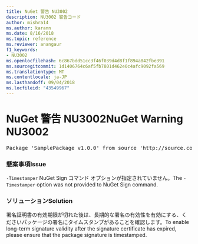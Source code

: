 ```yaml
---
title: NuGet 警告 NU3002
description: NU3002 警告コード
author: mishra14
ms.author: karann
ms.date: 8/16/2018
ms.topic: reference
ms.reviewer: anangaur
f1_keywords:
- NU3002
ms.openlocfilehash: 6c867bdd51cc3f46f039d4d8f1f894a842fbe391
ms.sourcegitcommit: 1d1406764c6af5fb7801d462e0c4afc9092fa569
ms.translationtype: MT
ms.contentlocale: ja-JP
ms.lasthandoff: 09/04/2018
ms.locfileid: "43549967"
---
```

# <a name="nuget-warning-nu3002"></a><span data-ttu-id="0c492-103">NuGet 警告 NU3002</span><span class="sxs-lookup"><span data-stu-id="0c492-103">NuGet Warning NU3002</span></span>

<pre>Package 'SamplePackage v1.0.0' from source 'http://source.com/index.json': The '-Timestamper' option was not provided. The signed package will not be timestamped. To learn more about this option, please visit https://docs.nuget.org/docs/reference/command-line-reference.</pre>

### <a name="issue"></a><span data-ttu-id="0c492-104">懸案事項</span><span class="sxs-lookup"><span data-stu-id="0c492-104">Issue</span></span>

<span data-ttu-id="0c492-105">`-Timestamper` NuGet Sign コマンド オプションが指定されていません。</span><span class="sxs-lookup"><span data-stu-id="0c492-105">The `-Timestamper` option was not provided to NuGet Sign command.</span></span>


### <a name="solution"></a><span data-ttu-id="0c492-106">ソリューション</span><span class="sxs-lookup"><span data-stu-id="0c492-106">Solution</span></span>

<span data-ttu-id="0c492-107">署名証明書の有効期限が切れた後は、長期的な署名の有効性を有効にする、くださいパッケージの署名にタイムスタンプがあることを確認します。</span><span class="sxs-lookup"><span data-stu-id="0c492-107">To enable long-term signature validity after the signature certificate has expired, please ensure that the package signature is timestamped.</span></span>


